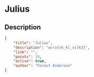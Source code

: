 # Julius

## Description

```json
{
    "title": "Julius",
    "description": "wcrx{vk_kl_silk3}",
    "link": "",
    "points": 10,
    "active": true,
    "author": "Forest Anderson"
}
```
